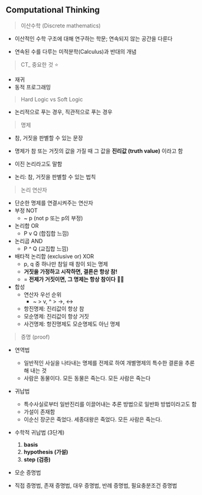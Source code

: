 ## Computational Thinking

> 이산수학 (Discrete mathematics)

* 이산적인 수학 구조에 대해 연구하는 학문; 연속되지 않는 공간을 다룬다

* 연속된 수를 다루는 미적분학(Calculus)과 반대의 개념

> CT_ 중요한 것 :star:

* 재귀
* 동적 프로그래밍

> Hard Logic vs Soft Logic

* 논리적으로 푸는 경우, 직관적으로 푸는 경우

> 명제

* 참, 거짓을 판별할 수 있는 문장

* 명제가 참 또는 거짓의 값을 가질 때 그 값을 **진리값 (truth value)** 이라고 함
* 이진 논리라고도 말함
* 논리: 참, 거짓을 판별할 수 있는 법칙

> 논리 연산자

* 단순한 명제를 연결시켜주는 연산자
* 부정 NOT
  * ~ p (not p 또는 p의 부정)
* 논리합 OR
  * P v Q (합집합 느낌)
* 논리곱 AND
  * P ^ Q (교집합 느낌)
* 배타적 논리합 (exclusive or)  XOR
  * p, q 중 하나만 참일 때 참이 되는 명제
  * **거짓을 가정하고 시작하면, 결론은 항상 참!**
  * = **전제가 거짓이면, 그 명제는 항상 참이다** :star2::star2:
* 합성
  * 연산자 우선 순위
    * ~ > v, ^ > ->, <->
  * 항진명제: 진리값이 항상 참
  * 모순명제: 진리값이 항상 거짓
  * 사건명제: 항진명제도 모순명제도 아닌 명제

> 증명 (proof)

* 연역법
  * 일반적인 사실을 나타내는 명제를 전제로 하여 개별명제의 특수한 결론을 추론해 내는 것
  * 사람은 동물이다. 모든 동물은 죽는다. 모든 사람은 죽는다
* 귀납법
  * 특수사실로부터 일반진리를 이끌어내는 추론 방법으로 일반화 방법이라고도 함
  * 가설이 존재함
  * 이순신 장군은 죽었다. 세종대왕은 죽었다. 모든 사람은 죽는다.

* 수학적 귀납법 (3단계)
  1. **basis**
  2. **hypothesis (가설)**
  3. **step (검증)**

* 모순 증명법
* 직접 증명법, 존재 증명법, 대우 증명법, 반례 증명법, 필요충분조건 증명법